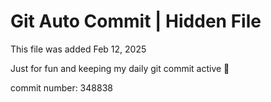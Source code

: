 # Git Auto Commit | Hidden File

This file was added Feb 12, 2025

Just for fun and keeping my daily git commit active 🤪

commit number: 348838
